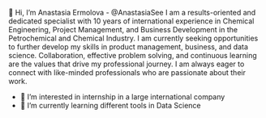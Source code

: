 👋 Hi, I’m Anastasia Ermolova - @AnastasiaSee
I am a results-oriented and dedicated specialist with 10 years of international experience in Chemical Engineering, Project Management, and Business Development in the Petrochemical and Chemical Industry. I am currently seeking opportunities to further develop my skills in product management, business, and data science.
Collaboration, effective problem solving, and continuous learning are the values that drive my professional journey. I am always eager to connect with like-minded professionals who are passionate about their work.
- 👀 I’m interested in internship in a large international company
- 🌱 I’m currently learning different tools in Data Science

<!---
AnastasiaSee/AnastasiaSee is a ✨ special ✨ repository because its `README.md` (this file) appears on your GitHub profile.
You can click the Preview link to take a look at your changes.
--->
